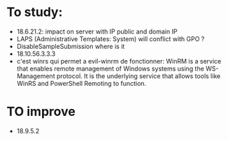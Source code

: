 
# To study:
* 18.6.21.2: impact on server with IP public and domain IP
* LAPS (Administrative Templates: System) will conflict with GPO ?
* DisableSampleSubmission where is it
* 18.10.56.3.3.3
* c'est winrs qui permet a evil-winrm de fonctionner: WinRM is a service that enables remote management of Windows systems using the WS-Management protocol. It is the underlying service that allows tools like WinRS and PowerShell Remoting to function.

# TO improve
* 18.9.5.2